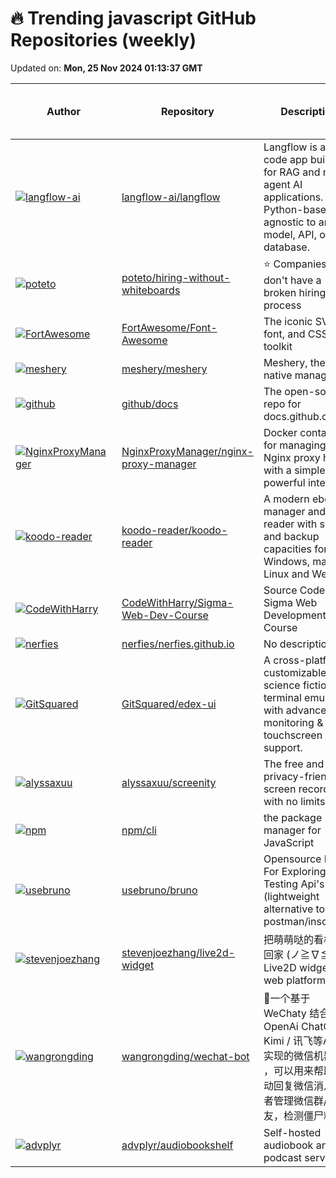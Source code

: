 # 🔥 Trending javascript GitHub Repositories (weekly)

Updated on: **Mon, 25 Nov 2024 01:13:37 GMT**

| Author | Repository | Description | Language | ⭐ Total Stars | 🌟 Stars This Week |
|--------|------------|-------------|----------|----------------|----------------|
| [![langflow-ai](https://avatars.githubusercontent.com/u/24829397?s=40&v=4)](https://github.com/langflow-ai) | [langflow-ai/langflow](https://github.com/langflow-ai/langflow) | Langflow is a low-code app builder for RAG and multi-agent AI applications. It’s Python-based and agnostic to any model, API, or database. | JavaScript | 35415 | 1,063 |
| [![poteto](https://avatars.githubusercontent.com/in/1847?s=40&v=4)](https://github.com/poteto) | [poteto/hiring-without-whiteboards](https://github.com/poteto/hiring-without-whiteboards) | ⭐️ Companies that don't have a broken hiring process | JavaScript | 46506 | 767 |
| [![FortAwesome](https://avatars.githubusercontent.com/u/132895?s=40&v=4)](https://github.com/FortAwesome) | [FortAwesome/Font-Awesome](https://github.com/FortAwesome/Font-Awesome) | The iconic SVG, font, and CSS toolkit | JavaScript | 74087 | 403 |
| [![meshery](https://avatars.githubusercontent.com/u/7570704?s=40&v=4)](https://github.com/meshery) | [meshery/meshery](https://github.com/meshery/meshery) | Meshery, the cloud native manager | JavaScript | 6266 | 155 |
| [![github](https://avatars.githubusercontent.com/u/63058869?s=40&v=4)](https://github.com/github) | [github/docs](https://github.com/github/docs) | The open-source repo for docs.github.com | JavaScript | 16402 | 47 |
| [![NginxProxyManager](https://avatars.githubusercontent.com/u/1518257?s=40&v=4)](https://github.com/NginxProxyManager) | [NginxProxyManager/nginx-proxy-manager](https://github.com/NginxProxyManager/nginx-proxy-manager) | Docker container for managing Nginx proxy hosts with a simple, powerful interface | JavaScript | 23301 | 228 |
| [![koodo-reader](https://avatars.githubusercontent.com/u/13820674?s=40&v=4)](https://github.com/koodo-reader) | [koodo-reader/koodo-reader](https://github.com/koodo-reader/koodo-reader) | A modern ebook manager and reader with sync and backup capacities for Windows, macOS, Linux and Web | JavaScript | 19219 | 489 |
| [![CodeWithHarry](https://avatars.githubusercontent.com/u/48705673?s=40&v=4)](https://github.com/CodeWithHarry) | [CodeWithHarry/Sigma-Web-Dev-Course](https://github.com/CodeWithHarry/Sigma-Web-Dev-Course) | Source Code for Sigma Web Development Course | JavaScript | 6312 | 77 |
| [![nerfies](https://avatars.githubusercontent.com/u/297680?s=40&v=4)](https://github.com/nerfies) | [nerfies/nerfies.github.io](https://github.com/nerfies/nerfies.github.io) | No description | JavaScript | 2605 | 33 |
| [![GitSquared](https://avatars.githubusercontent.com/u/24496417?s=40&v=4)](https://github.com/GitSquared) | [GitSquared/edex-ui](https://github.com/GitSquared/edex-ui) | A cross-platform, customizable science fiction terminal emulator with advanced monitoring & touchscreen support. | JavaScript | 40826 | 89 |
| [![alyssaxuu](https://avatars.githubusercontent.com/u/7581348?s=40&v=4)](https://github.com/alyssaxuu) | [alyssaxuu/screenity](https://github.com/alyssaxuu/screenity) | The free and privacy-friendly screen recorder with no limits 🎥 | JavaScript | 12898 | 272 |
| [![npm](https://avatars.githubusercontent.com/u/9287?s=40&v=4)](https://github.com/npm) | [npm/cli](https://github.com/npm/cli) | the package manager for JavaScript | JavaScript | 8514 | 29 |
| [![usebruno](https://avatars.githubusercontent.com/u/9350733?s=40&v=4)](https://github.com/usebruno) | [usebruno/bruno](https://github.com/usebruno/bruno) | Opensource IDE For Exploring and Testing Api's (lightweight alternative to postman/insomnia) | JavaScript | 27702 | 334 |
| [![stevenjoezhang](https://avatars.githubusercontent.com/u/16272760?s=40&v=4)](https://github.com/stevenjoezhang) | [stevenjoezhang/live2d-widget](https://github.com/stevenjoezhang/live2d-widget) | 把萌萌哒的看板娘抱回家 (ノ≧∇≦)ノ \| Live2D widget for web platform | JavaScript | 8980 | 67 |
| [![wangrongding](https://avatars.githubusercontent.com/u/42437658?s=40&v=4)](https://github.com/wangrongding) | [wangrongding/wechat-bot](https://github.com/wangrongding/wechat-bot) | 🤖一个基于 WeChaty 结合 OpenAi ChatGPT / Kimi / 讯飞等Ai服务实现的微信机器人 ，可以用来帮助你自动回复微信消息，或者管理微信群/好友，检测僵尸粉等... | JavaScript | 5476 | 62 |
| [![advplyr](https://avatars.githubusercontent.com/u/67830747?s=40&v=4)](https://github.com/advplyr) | [advplyr/audiobookshelf](https://github.com/advplyr/audiobookshelf) | Self-hosted audiobook and podcast server | JavaScript | 6846 | 62 |
